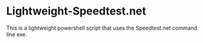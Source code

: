 # Lightweight-Speedtest.net
This is a lightweight powershell script that uses the Speedtest.net command line exe.
